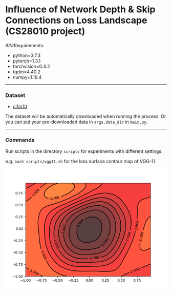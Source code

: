 # Influence of Network Depth & Skip Connections on Loss Landscape (CS28010 project)
###Requirements:

- python=3.7.3
- pytorch=1.3.1
- torchvision=0.4.2
- tqdm=4.40.2
- numpy=1.16.4

---
### Dataset

- [cifar10](https://www.cs.toronto.edu/~kriz/cifar.html)

The dataset will be automatically downloaded when running the process.
Or you can put your pre-downloaded data in `args.data_dir` in `main.py`.

---

### Commands

Run scripts in the directory `scripts` for experiments with different settings.

e.g. `bash scripts/vgg11.sh` for the loss surface contour map of VGG-11.

![VGG-11](figs/VGG11/cont.png)